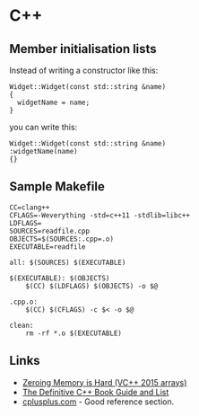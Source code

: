 # C++

## Member initialisation lists

Instead of writing a constructor like this:

```
Widget::Widget(const std::string &name)
{
  widgetName = name;
}
```

you can write this:

```
Widget::Widget(const std::string &name)
:widgetName(name)
{}
```

## Sample Makefile

```
CC=clang++
CFLAGS=-Weverything -std=c++11 -stdlib=libc++
LDFLAGS=
SOURCES=readfile.cpp
OBJECTS=$(SOURCES:.cpp=.o)
EXECUTABLE=readfile

all: $(SOURCES) $(EXECUTABLE)

$(EXECUTABLE): $(OBJECTS)
	$(CC) $(LDFLAGS) $(OBJECTS) -o $@

.cpp.o:
	$(CC) $(CFLAGS) -c $< -o $@

clean:
	rm -rf *.o $(EXECUTABLE)
```

## Links

 * [Zeroing Memory is Hard (VC++ 2015 arrays)](https://randomascii.wordpress.com/2016/07/17/zeroing-memory-is-hard-vc-2015-arrays/)
 * [The Definitive C++ Book Guide and List](http://stackoverflow.com/questions/388242/the-definitive-c-book-guide-and-list)
 * [cplusplus.com](http://www.cplusplus.com/) - Good reference section.
